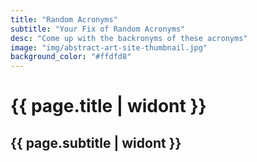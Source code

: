 ```yaml
---
title: "Random Acronyms"
subtitle: "Your Fix of Random Acronyms"
desc: "Come up with the backronyms of these acronyms"
image: "img/abstract-art-site-thumbnail.jpg"
background_color: "#ffdfd8"
---
```

# {{ page.title | widont }}
## {{ page.subtitle | widont }}

<ul class="_random random" data-child="li" data-amount="20" data-template="[[ acronyms ]]" data-params='{"min":3,"max":7}'></ul>
